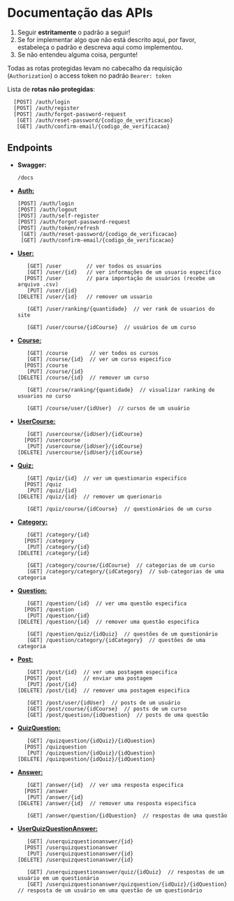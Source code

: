 #  Documentação das APIs

1. Seguir **estritamente** o padrão a seguir! 
2. Se for implementar algo que não está descrito aqui, por favor, estabeleça o padrão e descreva aqui como implementou.
3. Se não entendeu alguma coisa, pergunte!  

Todas as rotas protegidas levam no cabecalho da requisição (`Authorization`) o access token no padráo `Bearer: token`

Lista de **rotas não protegidas**:

      [POST] /auth/login  
      [POST] /auth/register  
      [POST] /auth/forgot-password-request
       [GET] /auth/reset-password/{codigo_de_verificacao}  
       [GET] /auth/confirm-email/{codigo_de_verificacao}  

##  Endpoints

- **Swagger:**
  
      /docs

- [**Auth:**](./Auth.md)
  
      [POST] /auth/login  
      [POST] /auth/logout  
      [POST] /auth/self-register  
      [POST] /auth/forgot-password-request
      [POST] /auth/token/refresh  
       [GET] /auth/reset-password/{codigo_de_verificacao}  
       [GET] /auth/confirm-email/{codigo_de_verificacao}  

- [**User:**](./User.md)
  
         [GET] /user        // ver todos os usuarios
         [GET] /user/{id}   // ver informações de um usuario especifico
        [POST] /user        // para importação de usuários (recebe um arquivo .csv)
         [PUT] /user/{id}
      [DELETE] /user/{id}   // remover um usuario

         [GET] /user/ranking/{quantidade}  // ver rank de usuarios do site

         [GET] /user/course/{idCourse}  // usuários de um curso  

- [**Course:**](./Course.md)  

         [GET] /course       // ver todos os cursos
         [GET] /course/{id}  // ver um curso especifico
        [POST] /course
         [PUT] /course/{id}  
      [DELETE] /course/{id}  // remover um curso
  
         [GET] /course/ranking/{quantidade}  // visualizar ranking de usuarios no curso

         [GET] /course/user/{idUser}  // cursos de um usuário  

- [**UserCourse:**](./UserCourse.md)  

         [GET] /usercourse/{idUser}/{idCourse}  
        [POST] /usercourse  
         [PUT] /usercourse/{idUser}/{idCourse}  
      [DELETE] /usercourse/{idUser}/{idCourse}  

- [**Quiz:**](./Quiz.md)  

         [GET] /quiz/{id}  // ver um questionario especifico
        [POST] /quiz  
         [PUT] /quiz/{id}  
      [DELETE] /quiz/{id}  // remover um querionario

         [GET] /quiz/course/{idCourse}  // questionários de um curso   

- [**Category:**](./Category.md)  

         [GET] /category/{id}  
        [POST] /category  
         [PUT] /category/{id}  
      [DELETE] /category/{id}

         [GET] /category/course/{idCourse}  // categorias de um curso
         [GET] /category/category/{idCategory}  // sub-categorias de uma categoria
  
- [**Question:**](./Question.md)  

         [GET] /question/{id}  // ver uma questão especifica
        [POST] /question  
         [PUT] /question/{id}  
      [DELETE] /question/{id}  // remover uma questão especifica

         [GET] /question/quiz/{idQuiz}  // questões de um questionário  
         [GET] /question/category/{idCategory}  // questões de uma categoria  

- [**Post:**](./Post.md)

         [GET] /post/{id}  // ver uma postagem especifica
        [POST] /post       // enviar uma postagem
         [PUT] /post/{id}  
      [DELETE] /post/{id}  // remover uma postagem especifica

         [GET] /post/user/{idUser}  // posts de um usuário  
         [GET] /post/course/{idCourse}  // posts de um curso   
         [GET] /post/question/{idQuestion}  // posts de uma questão  

- [**QuizQuestion:**](./QuizQuestion.md)  

         [GET] /quizquestion/{idQuiz}/{idQuestion}  
        [POST] /quizquestion  
         [PUT] /quizquestion/{idQuiz}/{idQuestion}  
      [DELETE] /quizquestion/{idQuiz}/{idQuestion}

- [**Answer:**](./Answer.md)  

         [GET] /answer/{id}  // ver uma resposta especifica
        [POST] /answer  
         [PUT] /answer/{id}  
      [DELETE] /answer/{id}  // remover uma resposta especifica

         [GET] /answer/question/{idQuestion}  // respostas de uma questão  

- [**UserQuizQuestionAnswer:**](./UserQuizQuestionAnswer.md)  

         [GET] /userquizquestionanswer/{id}
        [POST] /userquizquestionanswer  
         [PUT] /userquizquestionanswer/{id}  
      [DELETE] /userquizquestionanswer/{id}  

         [GET] /userquizquestionanswer/quiz/{idQuiz}  // respostas de um usuário em um questionário
         [GET] /userquizquestionanswer/quizquestion/{idQuiz}/{idQuestion}  // resposta de um usuário em uma questão de um questionário

